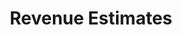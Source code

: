 ---
layout: bos_content
permalink: /featured-analysis/revenue-estimates/
title: Revenue Estimates
card:
  - title: Revenue estimates
    body: >
      How does Boston fund the city services you care about? Find out here.
    img: /img/featured_analysis/cards/fa-revenue-estimates.jpg
    link: /featured-analysis/revenue-estimates
components:
- breadcrumbs:
  - title: Home
    url: "/"
    local: true
  - title: Featured Analysis
    url: "/featured-analysis/"
    local: true
  - current: Revenue Estimates
  - published: 4/13/17
- intro:
  - title: Revenue estimates
    short_desc: >
      The City’s projected revenues provide the basis for planning FY18 
      appropriations to maintain a balanced budget.
    description: >
      Local sources continue to drive revenue growth in FY18, as property 
      tax and local receipts make up 93% of revenue growth over FY17.
    right_image: /img/featured_analysis/pages/fy18-estimated-revenue.png
    sidebar_menu: true    
- text_block:
  - title: Breaking down revenue
- text_col_2:
  - col: >
      <h5>Declining State revenue</h5>
      <p>While the City is expected to experience continued robust property 
      tax growth in FY18, overall revenue growth is expected to be hampered by 
      sluggish state revenue growth. <blockquote>State revenue, the City’s second 
      largest revenue source, never recovered following the last recession, and 
      in FY18, Boston’s state revenue is budgeted to grow at 2.5% over FY17.</blockquote></p>
      <p>Net State Aid (state aid net of assessments) is budgeted to decline 
      as continued increases in state assessments for charter school tuition 
      surpass stagnant budgeted state revenue.</p>
  - col: 
    - img: /img/categories-recurring-revenue.png
    - blurb: >
        <h5>Growing our revenue base</h5>
        <p>The continued net decline in state aid highlights the risk of relying 
        on any one source of revenue. The City protects and grows its revenue base 
        through the expansion of current revenue sources and the pursuit of diversified 
        revenue sources that fit well with its economic strengths.</p>
        <p>Selected FY18 budgeted City revenues compare with FY17 budgeted revenues as follows:</p>
        <ul>
        <li>the net property tax levy increases by $110.7 million or 5.4%;</li>
        <li>excises increase by $720 thousand or 0.4%;</li>
        <li>miscellaneous department revenues increase by $9.7 million or 17.4%;</li>
        <li>licenses and permits increase by $3.5 million or 5.6%, and</li>
        <li>state aid increases by $10.7 million or 2.5%.</li>
        </ul>
- grid:
  - grid_title: More budget analysis
  - card: /featured-analysis/property-tax/
  - card: /featured-analysis/state-aid/
  - card: /featured-analysis/local-receipts/
  - card: /featured-analysis/available-funds/
  - card: /featured-analysis/non-recurring-revenue/
  - card: /featured-analysis/revenue-overview/
---
